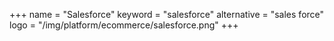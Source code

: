 +++
name = "Salesforce"
keyword = "salesforce"
alternative = "sales force"
logo = "/img/platform/ecommerce/salesforce.png"
+++
